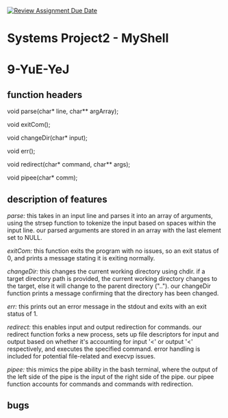 [![Review Assignment Due Date](https://classroom.github.com/assets/deadline-readme-button-24ddc0f5d75046c5622901739e7c5dd533143b0c8e959d652212380cedb1ea36.svg)](https://classroom.github.com/a/77as2zNO)

# Systems Project2 - MyShell

# 9-YuE-YeJ

## function headers

void parse(char* line, char** argArray);

void exitCom();

void changeDir(char* input);

void err();

void redirect(char* command, char** args);

void pipee(char* comm);

## description of features

*parse:* 
this takes in an input line and parses it into an array of arguments, using the strsep function to tokenize the input based on spaces within the input line. our parsed arguments are stored in an array with the last element set to NULL.

*exitCom:*
this function exits the program with no issues, so an exit status of 0, and prints a message stating it is exiting normally. 

*changeDir:*
this changes the current working directory using chdir. if a target directory path is provided, the current working directory changes to the target, else it will change to the parent directory (".."). our changeDir function prints a message confirming that the directory has been changed. 

*err:*
this prints out an error message in the stdout and exits with an exit status of 1.

*redirect:*
this enables input and output redirection for commands. our redirect function forks a new process, sets up file descriptors for input and output based on whether it's accounting for input '<' or output '<' respectively, and executes the specified command. error handling is included for potential file-related and execvp issues. 

*pipee:*
this mimics the pipe ability in the bash terminal, where the output of the left side of the pipe is the input of the right side of the pipe. our pipee function accounts for commands and commands with redirection.

## bugs
